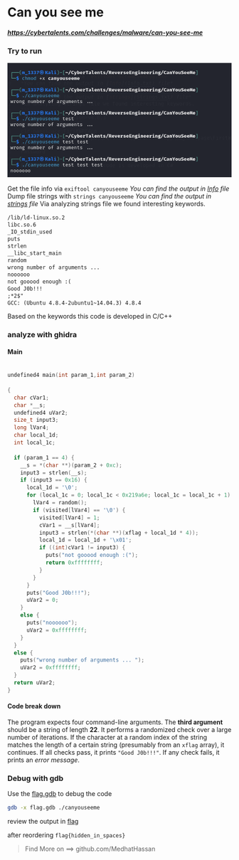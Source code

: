 # Can you see me 
##### https://cybertalents.com/challenges/malware/can-you-see-me

### Try to run 
![alt text](image.png)


Get the file info via `exiftool canyouseeme`
*You can find the output in [Info](Info.txt) file* 
Dump file strings with `strings canyouseeme`
*You can find the output in [strings](Strings.txt) file* 
Via analyzing strings file we found interesting keywords.
```
/lib/ld-linux.so.2
libc.so.6
_IO_stdin_used
puts
strlen
__libc_start_main
random
wrong number of arguments ... 
noooooo
not gooood enough :(
Good J0b!!!
;*2$"
GCC: (Ubuntu 4.8.4-2ubuntu1~14.04.3) 4.8.4
```
Based on the keywords this code is developed in C/C++


### analyze with ghidra

#### Main

```c

undefined4 main(int param_1,int param_2)

{
  char cVar1;
  char *__s;
  undefined4 uVar2;
  size_t input3;
  long lVar4;
  char local_1d;
  int local_1c;
  
  if (param_1 == 4) {
    __s = *(char **)(param_2 + 0xc);
    input3 = strlen(__s);
    if (input3 == 0x16) {
      local_1d = '\0';
      for (local_1c = 0; local_1c < 0x219a6e; local_1c = local_1c + 1) {
        lVar4 = random();
        if (visited[lVar4] == '\0') {
          visited[lVar4] = 1;
          cVar1 = __s[lVar4];
          input3 = strlen(*(char **)(xflag + local_1d * 4));
          local_1d = local_1d + '\x01';
          if ((int)cVar1 != input3) {
            puts("not gooood enough :(");
            return 0xffffffff;
          }
        }
      }
      puts("Good J0b!!!");
      uVar2 = 0;
    }
    else {
      puts("noooooo");
      uVar2 = 0xffffffff;
    }
  }
  else {
    puts("wrong number of arguments ... ");
    uVar2 = 0xffffffff;
  }
  return uVar2;
}
```
#### Code break down 
The program expects four command-line arguments.
The **third argument** should be a string of length **22**.
It performs a randomized check over a large number of iterations.
If the character at a random index of the string matches the length of a certain string (presumably from an `xflag` array), it continues.
If all checks pass, it prints `"Good J0b!!!"`.
If any check fails, it prints an *error message*.

### Debug with gdb 
Use the [flag.gdb](flag.gdb) to debug the code 

```bash
gdb -x flag.gdb ./canyouseeme
```
review the output in [flag](unorderdflag.txt)

after reordering `flag{hidden_in_spaces}`

>Find More on ==> github.com/MedhatHassan 